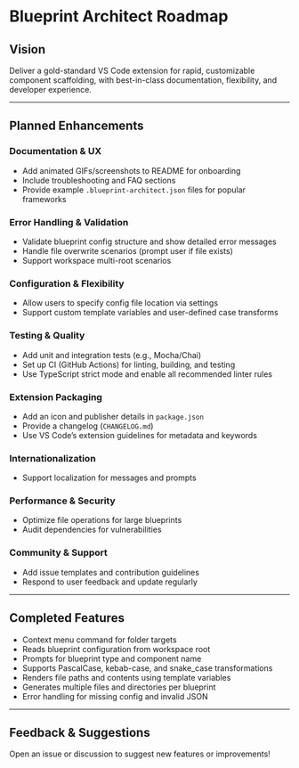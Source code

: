 # Blueprint Architect Roadmap

## Vision

Deliver a gold-standard VS Code extension for rapid, customizable component scaffolding, with best-in-class documentation, flexibility, and developer experience.

---

## Planned Enhancements

### Documentation & UX

- Add animated GIFs/screenshots to README for onboarding
- Include troubleshooting and FAQ sections
- Provide example `.blueprint-architect.json` files for popular frameworks

### Error Handling & Validation

- Validate blueprint config structure and show detailed error messages
- Handle file overwrite scenarios (prompt user if file exists)
- Support workspace multi-root scenarios

### Configuration & Flexibility

- Allow users to specify config file location via settings
- Support custom template variables and user-defined case transforms

### Testing & Quality

- Add unit and integration tests (e.g., Mocha/Chai)
- Set up CI (GitHub Actions) for linting, building, and testing
- Use TypeScript strict mode and enable all recommended linter rules

### Extension Packaging

- Add an icon and publisher details in `package.json`
- Provide a changelog (`CHANGELOG.md`)
- Use VS Code’s extension guidelines for metadata and keywords

### Internationalization

- Support localization for messages and prompts

### Performance & Security

- Optimize file operations for large blueprints
- Audit dependencies for vulnerabilities

### Community & Support

- Add issue templates and contribution guidelines
- Respond to user feedback and update regularly

---

## Completed Features

- Context menu command for folder targets
- Reads blueprint configuration from workspace root
- Prompts for blueprint type and component name
- Supports PascalCase, kebab-case, and snake_case transformations
- Renders file paths and contents using template variables
- Generates multiple files and directories per blueprint
- Error handling for missing config and invalid JSON

---

## Feedback & Suggestions

Open an issue or discussion to suggest new features or improvements!
